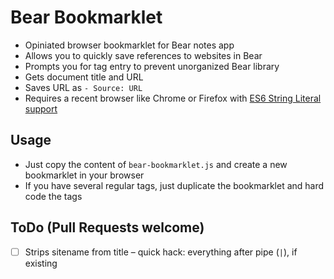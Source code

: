 # Bear Bookmarklet

- Opiniated browser bookmarklet for Bear notes app 
- Allows you to quickly save references to websites in Bear
- Prompts you for tag entry to prevent unorganized Bear library
- Gets document title and URL
- Saves URL as `- Source: URL`
- Requires a recent browser like Chrome or Firefox with [ES6 String Literal support](https://caniuse.com/#feat=template-literals)

## Usage
- Just copy the content of `bear-bookmarklet.js` and create a new bookmarklet in your browser
- If you have several regular tags, just duplicate the bookmarklet and hard code the tags

## ToDo (Pull Requests welcome)
- [ ] Strips sitename from title – quick hack: everything after pipe (`|`), if existing
